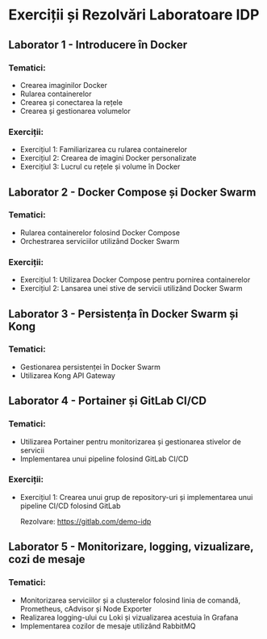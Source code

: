 # Exerciții și Rezolvări Laboratoare IDP

## Laborator 1 - Introducere în Docker

### Tematici:
- Crearea imaginilor Docker
- Rularea containerelor
- Crearea și conectarea la rețele
- Crearea și gestionarea volumelor

### Exerciții:
- Exercițiul 1: Familiarizarea cu rularea containerelor
- Exercițiul 2: Crearea de imagini Docker personalizate
- Exercițiul 3: Lucrul cu rețele și volume în Docker

## Laborator 2 - Docker Compose și Docker Swarm

### Tematici:
- Rularea containerelor folosind Docker Compose
- Orchestrarea serviciilor utilizând Docker Swarm

### Exerciții:
- Exercițiul 1: Utilizarea Docker Compose pentru pornirea containerelor
- Exercițiul 2: Lansarea unei stive de servicii utilizând Docker Swarm

## Laborator 3 - Persistența în Docker Swarm și Kong

### Tematici:
- Gestionarea persistenței în Docker Swarm
- Utilizarea Kong API Gateway

## Laborator 4 - Portainer și GitLab CI/CD

### Tematici:
- Utilizarea Portainer pentru monitorizarea și gestionarea stivelor de servicii
- Implementarea unui pipeline folosind GitLab CI/CD

### Exerciții:
- Exercițiul 1: Crearea unui grup de repository-uri și implementarea unui pipeline CI/CD folosind GitLab

  Rezolvare: https://gitlab.com/demo-idp

## Laborator 5 - Monitorizare, logging, vizualizare, cozi de mesaje

### Tematici:
- Monitorizarea serviciilor și a clusterelor folosind linia de comandă, Prometheus, cAdvisor și Node Exporter
- Realizarea logging-ului cu Loki și vizualizarea acestuia în Grafana
- Implementarea cozilor de mesaje utilizând RabbitMQ
